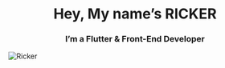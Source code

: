 <h1 align="center">Hey, My name’s RICKER</h1>
<h3 align="center">I’m a Flutter & Front-End Developer</h3>
<p align="left">
<img src="https://github-profile-trophy.vercel.app/?username=drary00&theme=radical" alt="Ricker">
</p>
